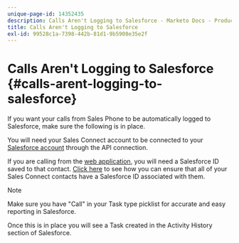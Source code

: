 ```yaml
---
unique-page-id: 14352435
description: Calls Aren't Logging to Salesforce - Marketo Docs - Product Documentation
title: Calls Aren't Logging to Salesforce
exl-id: 99528c1a-7398-442b-81d1-9b5908e35e2f
---
```

# Calls Aren't Logging to Salesforce {#calls-arent-logging-to-salesforce}

If you want your calls from Sales Phone to be automatically logged to Salesforce, make sure the following is in place.

You will need your Sales Connect account to be connected to your [Salesforce account](/help/marketo/product-docs/marketo-sales-connect/crm/salesforce-integration/connect-your-sales-connect-account-to-salesforce.md) through the API connection.

If you are calling from the [web application](https://toutapp.com/login), you will need a Salesforce ID saved to that contact. [Click here](/help/marketo/product-docs/marketo-sales-connect/crm/salesforce-customization/import-a-salesforce-id-into-sales-connect.md) to see how you can ensure that all of your Sales Connect contacts have a Salesforce ID associated with them.

>[!NOTE]
>
>Make sure you have "Call" in your Task type picklist for accurate and easy reporting in Salesforce.

Once this is in place you will see a Task created in the Activity History section of Salesforce.
